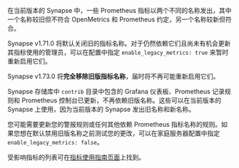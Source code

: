 ﻿在当前版本的 Synapse 中，一些 Prometheus 指标以两个不同的名称发出，其中一个名称较旧但不符合 OpenMetrics 和 Prometheus 约定，另一个名称较新但符合。

Synapse v1.71.0 将默认关闭旧的指标名称。对于仍然依赖它们且尚未有机会更新其指标使用的管理员，可以在配置中指定 `enable_legacy_metrics: true` 来暂时重新启用它们。

Synapse v1.73.0 将**完全移除旧版指标名称**，届时将不再可能重新启用它们。

Synapse 存储库中 `contrib` 目录中包含的 Grafana 仪表板、Prometheus 记录规则和 Prometheus 控制台已更新，不再依赖旧版名称。这些可以在当前版本的 Synapse 上使用，因为当前版本的 Synapse 发出旧名称和新名称。

您可能需要更新您的警报规则或任何其他依赖 Prometheus 指标名称的规则。如果您想在默认禁用旧版名称之前测试您的更改，可以在家庭服务器配置中指定 `enable_legacy_metrics: false`。

受影响指标的列表可在[指标使用指南页面](https://element-hq.github.io/synapse/v1.69/metrics-howto.html?highlight=metrics%20deprecated#renaming-of-metrics--deprecation-of-old-names-in-12)上找到。